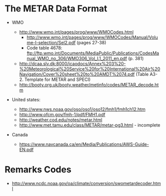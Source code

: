 The METAR Data Format
=====================

* WMO
  * http://www.wmo.int/pages/prog/www/WMOCodes.html
    * http://www.wmo.int/pages/prog/www/WMOCodes/Manual/Volume-I-selection/Sel2.pdf (pages 27-38)
    * Code table 4678: ftp://ftp.wmo.int/Documents/MediaPublic/Publications/CodesManual_WMO_no_306/WMO306_Vol_I.1_2011_en.pdf (p. 381)
  * http://dcaa.slv.dk:8000/icaodocs/Annex%203%20-%20Meteorological%20Service%20for%20International%20Air%20Navigation/Cover%20sheet%20to%20AMDT%2074.pdf (Table A3-2. Template for METAR and SPECI)
  * http://booty.org.uk/booty.weather/metinfo/codes/METAR_decode.htm

* United states:
  * http://www.nws.noaa.gov/oso/oso1/oso12/fmh1/fmh1ch12.htm
  * http://www.ofcm.gov/fmh-1/pdf/FMH1.pdf
  * http://weather.cod.edu/notes/metar.html
  * http://www.met.tamu.edu/class/METAR/metar-pg3.html - incomplete

* Canada
  * https://www.navcanada.ca/en/Media/Publications/AWS-Guide-EN.pdf

Remarks Codes
==============
* http://www.ncdc.noaa.gov/oa/climate/conversion/swometardecoder.html

